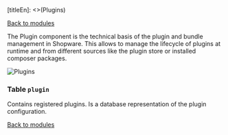 [titleEn]: <>(Plugins)

[Back to modules](./../10-modules.md)

The Plugin component is the technical basis of the plugin and bundle management in Shopware. This allows to manage the lifecycle of plugins at runtime and from different sources like the plugin store or installed composer packages.

![Plugins](./dist/erd-shopware-core-framework-plugin.png)


### Table `plugin`

Contains registered plugins. Is a database representation of the plugin configuration.


[Back to modules](./../10-modules.md)
